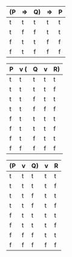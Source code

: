 | (P | => | Q) | => | P |
| --- | --- | --- | --- | --- |
| t  | t  | t  | t  | t |
| t  | f  | f  | t  | t |
| f  | t  | t  | f  | f |
| f  | t  | f  | f  | f |


| P | v ( | Q | v | R) |
| --- | --- | --- | --- | --- |
| t | t | t | t | t |
| t | t | t | t | f |
| t | t | f | t | t |
| t | t | f | f | f |
| f | t | t | t | t |
| f | t | t | t | f |
| f | t | f | t | t |
| f | f | f | f | f |


| (P | v | Q) | v | R |
| --- | --- | --- | --- | --- |
| t | t | t | t | t |
| t | t | t | t | f |
| t | t | f | t | t |
| t | t | f | t | f |
| f | t | t | t | t |
| f | t | t | t | f |
| f | f | f | t | t |
| f | f | f | f | f |
